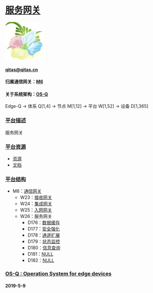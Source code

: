 ﻿# [服务网关](https://github.com/OS-Q/W26) 
[![sites](OS-Q/OS-Q.png)](http://www.OS-Q.com)
####  qitas@qitas.cn
#### 归属通信网关：[M6](https://github.com/OS-Q/M6)
#### 关于系统架构：[OS-Q](https://github.com/OS-Q/OS-Q)
Edge-Q -> 体系 Q[1,4] -> 节点 M[1,12] -> 平台 W[1,52] -> 设备 D[1,365]
### [平台描述](https://github.com/OS-Q/W26/wiki) 

服务网关

### [平台资源](https://github.com/OS-Q/W26) 

- [资源](src/)
- [文档](docs/)

### [平台结构](https://github.com/OS-Q/W26) 

* M6：[通信网关](https://github.com/OS-Q/M6)
	* W23：[接收网关](https://github.com/OS-Q/W23)
	* W24：[集成网关](https://github.com/OS-Q/W24)
	* W25：[入网网关](https://github.com/OS-Q/W25)
	* W26：服务网关
		* D176：[数据缓存](https://github.com/OS-Q/D176)
		* D177：[安全强化](https://github.com/OS-Q/D177)
		* D178：[通道扩展](https://github.com/OS-Q/D178)
		* D179：[状态监控](https://github.com/OS-Q/D179)
		* D180：[信息查询](https://github.com/OS-Q/D180)
		* D181：[NULL](https://github.com/OS-Q/D181)
		* D182：[NULL](https://github.com/OS-Q/D182)

### [OS-Q : Operation System for edge devices](http://www.OS-Q.com/Edge/W26)
####  2019-5-9
